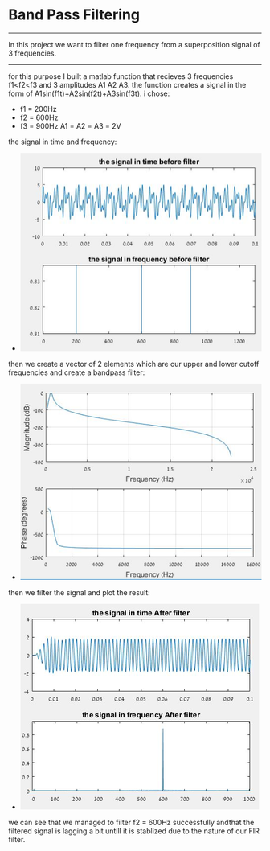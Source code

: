 
# Band Pass Filtering #
----
In this project we want to filter one frequency from a superposition signal of 3 frequencies.

----

for this purpose I built a matlab function that recieves 3 frequencies f1<f2<f3 and 3 amplitudes A1 A2 A3.
the function creates a signal in the form of A1sin(f1t)+A2sin(f2t)+A3sin(f3t).
i chose:
* f1 = 200Hz
* f2 = 600Hz
* f3 = 900Hz
A1 = A2 = A3 = 2V

the signal in time and frequency:

* ![picture alt](https://github.com/amitsason/Digital-Signal-Processing-DSP-/blob/master/Band%20Pass%20Filter/images/original%20signal%20t%26f.JPG)

then we create a vector of 2 elements which are our upper and lower cutoff frequencies and create a bandpass filter:

* ![picture alt](https://github.com/amitsason/Digital-Signal-Processing-DSP-/blob/master/Band%20Pass%20Filter/images/band%20pass%20filter.JPG)

then we filter the signal and plot the result:

* ![picture alt](https://github.com/amitsason/Digital-Signal-Processing-DSP-/blob/master/Band%20Pass%20Filter/images/filtered%20signal.JPG)

we can see that we managed to filter f2 = 600Hz successfully andthat  the filtered signal is lagging a bit untill it is stablized due to the nature of our FIR filter.





